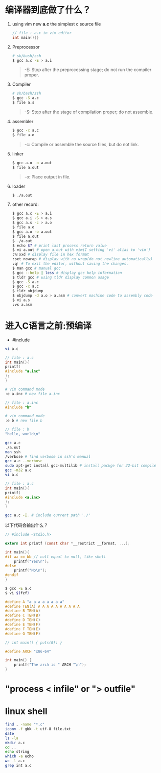 # 编译器到底做了什么？
1. using vim new **a.c** the simplest c source file   
	```c
	// file : a.c in vim editor
	int main(){}
	```
2. Preprocessor
	```bash
	# sh/bash/zsh
	$ gcc a.c -E > a.i
	```
    > -E: Stop after the preprocessing stage; do not run the compiler proper.
3. Compiler
	```bash
	# sh/bash/zsh
	$ gcc -S a.c
	$ file a.s
	```
	> -S: Stop after the stage of compilation proper; do not assemble.
4. assembler
	```bash
	$ gcc -c a.c
	$ file a.o
	```
	> -c: Compile or assemble the source files, but do not link.
5. linker
	```bash
	$ gcc a.o -o a.out
	$ file a.out
	```
	> -o: Place output in file.   
6. loader
	```bash
	$ ./a.out
	```
7. other record:
	```bash
	$ gcc a.c -E > a.i
	$ gcc a.i -S > a.s
	$ gcc a.s -c > a.o
	$ file a.o
	$ gcc a.o -o a.out
	$ file a.out
	$ ./a.out
	$ echo $? # print last process return value
	$ vi a.out # open a.out with vim(I setting 'vi' alias to 'vim')
	:%!xxd # display file in hex format
	:set nowrap # display with no wrap(do not newline automatically)
	:q! # To exit the editor, without saving the changes.
	$ man gcc # manual gcc
	$ gcc --help | less # display gcc help information
	$ tldr gcc # using tldr display common usage
	$ gcc -S a.c
	$ gcc -c a.c
	$ tldr objdump
	$ objdump -d a.o > a.asm # convert machine code to assembly code
	$ vi a.s
	:vs a.asm
	```
# 进入C语言之前:预编译
- #include
```bash
vi a.c
```
```c
// file : a.c
int main(){
printf(
#include "a.inc"
);
}
```
```bash
# vim command mode 
:e a.inc # new file a.inc
```
```c
// file : a.inc
#include "b"
```
```bash
# vim command mode
:e b # new file b
```
```c
// file : b
"hello, world\n"
```
```bash
gcc a.c
./a.out
man ssh
/verbose # find verbose in ssh's manual
gcc a.c --verbose
sudo apt-get install gcc-multilib # install packge for 32-bit compile
gcc -m32 a.c
vi a.c
```
```c
// file : a.c
int main(){
printf(
#include <a.inc>
);
}
```
```bash
gcc a.c -I. # include current path './'
```
以下代码会输出什么？
```c
// #include <stdio.h>

extern int printf (const char *__restrict __format, ...);

int main(){
#if aa == bb // null equal to null, like shell
	printf("Yes\n");
#else
	printf("No\n");
#endif
}
```
```bash
$ gcc -E a.c
$ vi $(fzf)
```
```c
#define A "a a a a a a a a"
#define TEN(A) A A A A A A A A A A
#define B TEN(A)
#define C TEN(B)
#define D TEN(C)
#define E TEN(F)
#define F TEN(E)
#define G TEN(F)

// int main() { puts(G); }

#define ARCH "x86-64"

int main() {
	printf("The arch is " ARCH "\n");
}

```


# "process < infile" or "> outfile"

# linux shell
```bash
find . -name "*.c"
iconv -f gbk -t utf-8 file.txt
date
ls -la
mkdir a.c
cd ..
echo string
which -a echo
wc -l a.c
grep int a.c
```